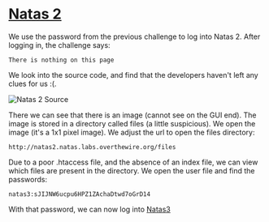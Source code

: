 # [Natas 2](http://overthewire.org/wargames/natas/natas2.html "Natas 2 Web Challenge Page")


We use the password from the previous challenge to log into Natas 2. After logging in, the challenge says:

`There is nothing on this page`

We look into the source code, and find that the developers haven't left any clues for us :(. 

![Natas 2 Source](https://github.com/ProDigySML/Security-Writeups/blob/master/Natas%20Writeups/Natas2/Natas2Source.PNG "Natas 2 Source")

There we can see that there is an image (cannot see on the GUI end). The image is stored in a directory called files (a little suspicious). We open the image (it's a 1x1 pixel image). We adjust the url to open the files directory:

`http://natas2.natas.labs.overthewire.org/files`

Due to a poor .htaccess file, and the absence of an index file, we can view which files are present in the directory. We open the user file and find the passwords:

`natas3:sJIJNW6ucpu6HPZ1ZAchaDtwd7oGrD14`

With that password, we can now log into [Natas3](https://github.com/ProDigySML/Security-Writeups/Natas/Natas3 "Natas 3")